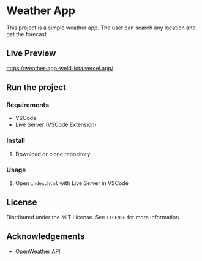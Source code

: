 # Weather App

This project is a simple weather app. The user can search any location and get the forecast

## Live Preview
https://weather-app-weld-iota.vercel.app/

## Run the project

### Requirements
* VSCode
* Live Server (VSCode Extension)

### Install

1. Download or clone repository

### Usage

1. Open `index.html` with Live Server in VSCode

## License

Distributed under the MIT License. See `LICENSE` for more information.

## Acknowledgements

* [OpenWeather API](https://openweathermap.org/api)

